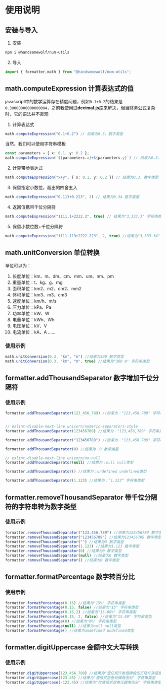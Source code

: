 # 使用说明

## 安装与导入

1. 安装

```bash
npm i @handsomewolf/num-utils
```

2. 导入
```ts
import { formatter,math } from "@handsomewolf/num-utils";
```

## math.computeExpression 计算表达式的值

javascript中的数学运算存在精度问题，例如`0.1+0.2`的结果是`0.30000000000000004`，之前我使用过**decimal.js**库来解决，但当财务公式复杂时，它的语法并不直观

1. 计算表达式
```ts
math.computeExpression("0.1+0.2") // 结果为0.3，数字类型
```
当然，我们可以使用字符串模板
```ts
const parameters = { x: 0.1, y: 0.2 };
math.computeExpression(`${parameters.x}+${parameters.y}`) // 结果为0.3，数字类型
```

2. 计算带参表达式
```ts
math.computeExpression("x+y", { x: 0.1, y: 0.2 }) // 结果为0.3，数字类型
```
3. 保留指定小数位，超出的四舍五入
```ts
math.computeExpression("0.113+0.223", 2) // 结果为0.34 数字类型
```
4. 返回值携带千位分隔符
```ts
math.computeExpression("1111.1+2222.2", true) // 结果为"3,333.3" 字符串类型
```
5. 保留小数位数+千位分隔符
```ts
math.computeExpression("1111.113+2222.223", 2, true) //结果为"3,333.34" 字符串类型
```
## math.unitConversion 单位转换
单位可以为：
1. 长度单位：km、m、dm、cm、mm、um、nm、pm
2. 重量单位：t、kg、g、mg
3. 面积单位：km2、m2、cm2、mm2
4. 体积单位：km3、m3、cm3
5. 速度单位：km/h、m/s
6. 压力单位：kPa、Pa
7. 功率单位：kW、W
8. 电量单位：kWh、Wh
9. 电压单位：kV、V
10. 电流单位：kA、A
......

### 使用示例

```ts
math.unitConversion(0.3, "km", "m") //结果为300 数字类型
math.unitConversion(0.3, "km", "m", true) //结果为"300 m" 字符串类型
```

## formatter.addThousandSeparator 数字增加千位分隔符

### 使用示例
```ts
formatter.addThousandSeparator(123_456_789) //结果为："123,456,789" 字符串类型


// eslint-disable-next-line unicorn/numeric-separators-style
formatter.addThousandSeparator(123456789) //结果为："123,456,789" 字符串类型

formatter.addThousandSeparator("123456789") //结果为："123,456,789" 字符串类型

formatter.addThousandSeparator(0) //结果为：0 数字类型

// eslint-disable-next-line unicorn/no-null
formatter.addThousandSeparator(null) //结果为：null null类型

formatter.addThousandSeparator() //结果为：undefined undefined类型

formatter.addThousandSeparator(1.123) //结果为：”1.123“ 字符串类型

```

## formatter.removeThousandSeparator 带千位分隔符的字符串转为数字类型

### 使用示例
```ts
formatter.removeThousandSeparator("123,456,789") //结果为123456789 数字类型
formatter.removeThousandSeparator("123456789") //结果为123456789 数字类型
formatter.removeThousandSeparator("") //结果为0 数字类型
formatter.removeThousandSeparator(1.123) //结果为1.123 数字类型
formatter.removeThousandSeparator(0) //结果为0 数字类型
formatter.removeThousandSeparator(null) //结果为0 数字类型
formatter.removeThousandSeparator() //结果为0 数字类型
```

## formatter.formatPercentage 数字转百分比

### 使用示例
```ts
formatter.formatPercentage(0.15) //结果为"15%" 字符串类型
formatter.formatPercentage(0.15, false) //结果为"15" 字符串类型
formatter.formatPercentage(0.15,2) //结果为"15.00%" 字符串类型
formatter.formatPercentage(0.15, 2, false) //结果为"15.00" 字符串类型
formatter.formatPercentage(0) //结果为"0%" 字符串类型
formatter.formatPercentage(null) //结果为null null类型
formatter.formatPercentage() //结果为undefined undefined类型
```

## formatter.digitUppercase 金额中文大写转换

### 使用示例
```ts
formatter.digitUppercase(123_456_789) //结果为"壹亿贰仟叁佰肆拾伍万陆仟柒佰捌拾玖元整" 字符串类型
formatter.digitUppercase(123.45) //结果为"壹佰贰拾叁元肆角伍分" 字符串类型
formatter.digitUppercase(-123.45) //结果为"欠壹佰贰拾叁元肆角伍分" 字符串类型
```
